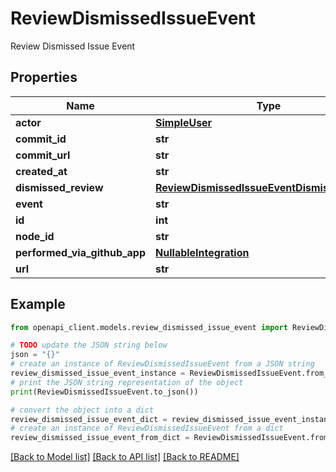 # ReviewDismissedIssueEvent

Review Dismissed Issue Event

## Properties

Name | Type | Description | Notes
------------ | ------------- | ------------- | -------------
**actor** | [**SimpleUser**](SimpleUser.md) |  | 
**commit_id** | **str** |  | 
**commit_url** | **str** |  | 
**created_at** | **str** |  | 
**dismissed_review** | [**ReviewDismissedIssueEventDismissedReview**](ReviewDismissedIssueEventDismissedReview.md) |  | 
**event** | **str** |  | 
**id** | **int** |  | 
**node_id** | **str** |  | 
**performed_via_github_app** | [**NullableIntegration**](NullableIntegration.md) |  | 
**url** | **str** |  | 

## Example

```python
from openapi_client.models.review_dismissed_issue_event import ReviewDismissedIssueEvent

# TODO update the JSON string below
json = "{}"
# create an instance of ReviewDismissedIssueEvent from a JSON string
review_dismissed_issue_event_instance = ReviewDismissedIssueEvent.from_json(json)
# print the JSON string representation of the object
print(ReviewDismissedIssueEvent.to_json())

# convert the object into a dict
review_dismissed_issue_event_dict = review_dismissed_issue_event_instance.to_dict()
# create an instance of ReviewDismissedIssueEvent from a dict
review_dismissed_issue_event_from_dict = ReviewDismissedIssueEvent.from_dict(review_dismissed_issue_event_dict)
```
[[Back to Model list]](../README.md#documentation-for-models) [[Back to API list]](../README.md#documentation-for-api-endpoints) [[Back to README]](../README.md)


